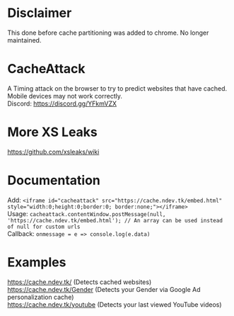 # Disclaimer
This done before cache partitioning was added to chrome.
No longer maintained.

# CacheAttack
A Timing attack on the browser to try to predict websites that have cached.  
Mobile devices may not work correctly.  
Discord: https://discord.gg/YFkmVZX

# More XS Leaks
https://github.com/xsleaks/wiki

# Documentation
Add: `<iframe id="cacheattack" src="https://cache.ndev.tk/embed.html" style="width:0;height:0;border:0; border:none;"></iframe>`   
Usage: `cacheattack.contentWindow.postMessage(null, 'https://cache.ndev.tk/embed.html'); // An array can be used instead of null for custom urls`  
Callback: `onmessage = e => console.log(e.data)`  

# Examples
https://cache.ndev.tk/ (Detects cached websites)  
https://cache.ndev.tk/Gender (Detects your Gender via Google Ad personalization cache)  
https://cache.ndev.tk/youtube (Detects your last viewed YouTube videos)  
